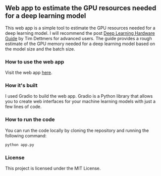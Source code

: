 ## Web app to estimate the GPU resources needed for a deep learning model
This web app is a simple tool to estimate the GPU resources needed for a deep learning model. 
I will recommend the post [Deep Learning Hardware Guide](https://timdettmers.com/2020/09/07/which-gpu-for-deep-learning/) by Tim Dettmers for advanced users.
The guide provides a rough estimate of the GPU memory needed for a deep learning model based on the model size and the batch size.

### How to use the web app
Visit the web app [here](https://huggingface.co/spaces/konradhugging/model-gpu-estimator).

### How it's built
I used Gradio to build the web app. Gradio is a Python library that allows you to create web interfaces for your machine learning models with just a few lines of code.

### How to run the code
You can run the code locally by cloning the repository and running the following command:
```bash
python app.py
```

### License
This project is licensed under the MIT License.
